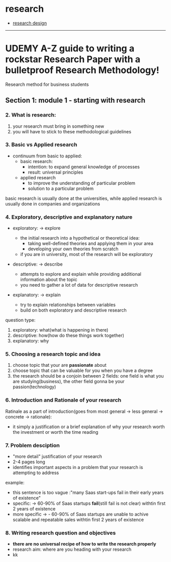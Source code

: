 # research

- [research design](research-design)

---

# UDEMY A-Z guide to writing a rockstar Research Paper with a bulletproof Research Methodology!

Research method for business students

## Section 1: module 1 - starting with research

### 2. What is research:

1. your research must bring in something new
2. you will have to stick to these methodological guidelines

### 3. Basic vs Applied research

- continuum from basic to applied:
  - basic research:
    - intention: to expand general knowledge of processes
    - result: universal principles
  - applied research
    - to improve the understanding of particular problem
    - solution to a particular problem

basic research is usually done at the universities, while applied research is usually done in companies and organizations

### 4. Exploratory, descriptive and explanatory nature

- exploratory: -> explore

  - the initial research into a hypothetical or theoretical idea:
    - taking well-defined theories and applying them in your area
    - developing your own theories from scratch
  - if you are in university, most of the research will be exploratory

- descriptive: -> describe

  - attempts to explore and explain while providing additional information about the topic
  - you need to gather a lot of data for descriptive research

- explanatory: -> explain
  - try to explain relationships between variables
  - build on both exploratory and descriptive research

question type:

1. exploratory: what(what is happening in there)
2. descriptive: how(how do these things work together)
3. explanatory: why

### 5. Choosing a research topic and idea

1. choose topic that your are **passionate** about
2. choose topic that can be valuable for you when you have a degree
3. the research should be a conjoin between 2 fields: one field is what you are studying(business), the other field gonna be your passion(technology)

### 6. Introduction and Rationale of your research

Ratinale as a part of introduction(goes from most general -> less general -> concrete -> rationale):

- it simply a justification or a brief explanation of why your research worth the investment or worth the time reading

### 7. Problem desciption

- "more detail" justification of your research
- 2-4 pages long
- identifies important aspects in a problem that your research is attempting to address

example:

- this sentence is too vague :"many Saas start-ups fail in their early years of existence"
- specific: -> 60-90% of Saas startups **fail**(still fail is not clear) withtin first 2 years of existence
- more specific -> - 60-90% of Saas startups are unable to achive scalable and repeatable sales withtin first 2 years of existence

### 8. Writing research question and objectives

- **there are no universal recipe of how to write the research properly**
- research aim: where are you heading with your research
- kk
